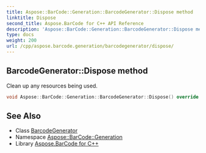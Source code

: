 ```yaml
---
title: Aspose::BarCode::Generation::BarcodeGenerator::Dispose method
linktitle: Dispose
second_title: Aspose.BarCode for C++ API Reference
description: 'Aspose::BarCode::Generation::BarcodeGenerator::Dispose method. Clean up any resources being used in C++.'
type: docs
weight: 200
url: /cpp/aspose.barcode.generation/barcodegenerator/dispose/
---
```

## BarcodeGenerator::Dispose method


Clean up any resources being used.

```cpp
void Aspose::BarCode::Generation::BarcodeGenerator::Dispose() override
```




## See Also

* Class [BarcodeGenerator](../)
* Namespace [Aspose::BarCode::Generation](../../)
* Library [Aspose.BarCode for C++](../../../)
